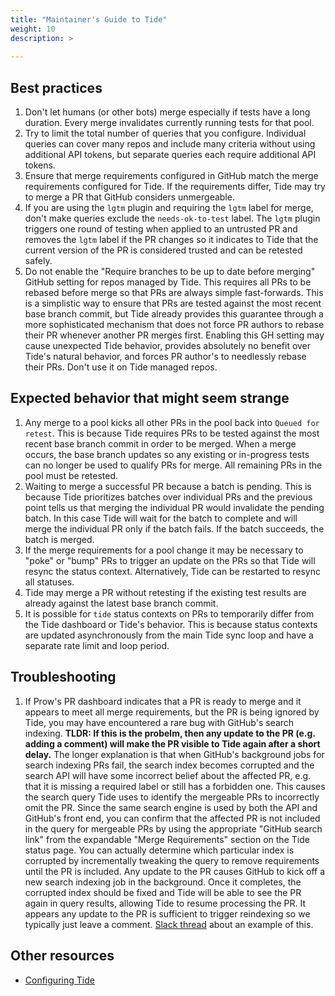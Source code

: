 ```yaml
---
title: "Maintainer's Guide to Tide"
weight: 10
description: >
  
---
```


## Best practices

1. Don't let humans (or other bots) merge especially if tests have a long duration. Every merge invalidates currently running tests for that pool.
1. Try to limit the total number of queries that you configure. Individual queries can cover many repos and include many criteria without using additional API tokens, but separate queries each require additional API tokens.
1. Ensure that merge requirements configured in GitHub match the merge requirements configured for Tide. If the requirements differ, Tide may try to merge a PR that GitHub considers unmergeable.
1. If you are using the `lgtm` plugin and requiring the `lgtm` label for merge, don't make queries exclude the `needs-ok-to-test` label. The `lgtm` plugin triggers one round of testing when applied to an untrusted PR and removes the `lgtm` label if the PR changes so it indicates to Tide that the current version of the PR is considered trusted and can be retested safely.
1. Do not enable the "Require branches to be up to date before merging" GitHub setting for repos managed by Tide. This requires all PRs to be rebased before merge so that PRs are always simple fast-forwards. This is a simplistic way to ensure that PRs are tested against the most recent base branch commit, but Tide already provides this guarantee through a more sophisticated mechanism that does not force PR authors to rebase their PR whenever another PR merges first. Enabling this GH setting may cause unexpected Tide behavior, provides absolutely no benefit over Tide's natural behavior, and forces PR author's to needlessly rebase their PRs. Don't use it on Tide managed repos.

## Expected behavior that might seem strange

1. Any merge to a pool kicks all other PRs in the pool back into `Queued for retest`. This is because Tide requires PRs to be tested against the most recent base branch commit in order to be merged. When a merge occurs, the base branch updates so any existing or in-progress tests can no longer be used to qualify PRs for merge. All remaining PRs in the pool must be retested.
1. Waiting to merge a successful PR because a batch is pending. This is because Tide prioritizes batches over individual PRs and the previous point tells us that merging the individual PR would invalidate the pending batch. In this case Tide will wait for the batch to complete and will merge the individual PR only if the batch fails. If the batch succeeds, the batch is merged.
1. If the merge requirements for a pool change it may be necessary to "poke" or "bump" PRs to trigger an update on the PRs so that Tide will resync the status context. Alternatively, Tide can be restarted to resync all statuses.
1. Tide may merge a PR without retesting if the existing test results are already against the latest base branch commit.
1. It is possible for `tide` status contexts on PRs to temporarily differ from the Tide dashboard or Tide's behavior. This is because status contexts are updated asynchronously from the main Tide sync loop and have a separate rate limit and loop period.

## Troubleshooting
1. If Prow's PR dashboard indicates that a PR is ready to merge and it appears to meet all merge requirements, but the PR is being ignored by Tide, you may have encountered a rare bug with GitHub's search indexing. __TLDR: If this is the probelm, then any update to the PR (e.g. adding a comment) will make the PR visible to Tide again after a short delay.__
The longer explanation is that when GitHub's background jobs for search indexing PRs fail, the search index becomes corrupted and the search API will have some incorrect belief about the affected PR, e.g. that it is missing a required label or still has a forbidden one. This causes the search query Tide uses to identify the mergeable PRs to incorrectly omit the PR. Since the same search engine is used by both the API and GitHub's front end, you can confirm that the affected PR is not included in the query for mergeable PRs by using the appropriate "GitHub search link" from the expandable "Merge Requirements" section on the Tide status page. You can actually determine which particular index is corrupted by incrementally tweaking the query to remove requirements until the PR is included.
Any update to the PR causes GitHub to kick off a new search indexing job in the background. Once it completes, the corrupted index should be fixed and Tide will be able to see the PR again in query results, allowing Tide to resume processing the PR. It appears any update to the PR is sufficient to trigger reindexing so we typically just leave a comment. [Slack thread](https://kubernetes.slack.com/archives/C7J9RP96G/p1671494352250439) about an example of this.

## Other resources

- [Configuring Tide](/docs/components/core/tide/config/)
